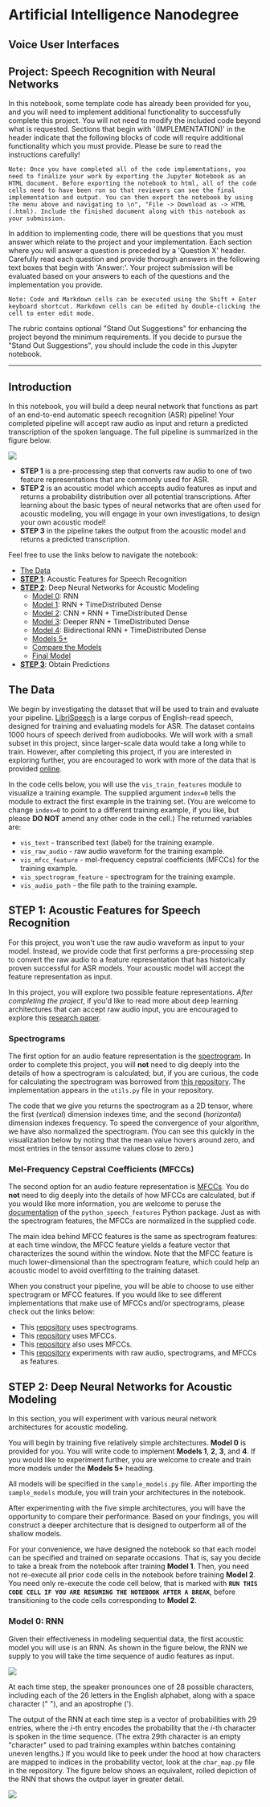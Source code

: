# Artificial Intelligence Nanodegree
## Voice User Interfaces
## Project: Speech Recognition with Neural Networks

In this notebook, some template code has already been provided for you, and you will need to implement additional functionality to successfully complete this project. You will not need to modify the included code beyond what is requested. Sections that begin with '(IMPLEMENTATION)' in the header indicate that the following blocks of code will require additional functionality which you must provide. Please be sure to read the instructions carefully!

    Note: Once you have completed all of the code implementations, you need to finalize your work by exporting the Jupyter Notebook as an HTML document. Before exporting the notebook to html, all of the code cells need to have been run so that reviewers can see the final implementation and output. You can then export the notebook by using the menu above and navigating to \n", "File -> Download as -> HTML (.html). Include the finished document along with this notebook as your submission.

In addition to implementing code, there will be questions that you must answer which relate to the project and your implementation. Each section where you will answer a question is preceded by a 'Question X' header. Carefully read each question and provide thorough answers in the following text boxes that begin with 'Answer:'. Your project submission will be evaluated based on your answers to each of the questions and the implementation you provide.

    Note: Code and Markdown cells can be executed using the Shift + Enter keyboard shortcut. Markdown cells can be edited by double-clicking the cell to enter edit mode.

The rubric contains optional "Stand Out Suggestions" for enhancing the project beyond the minimum requirements. If you decide to pursue the "Stand Out Suggestions", you should include the code in this Jupyter notebook.

---

## Introduction  

In this notebook, you will build a deep neural network that functions as part of an end-to-end automatic speech recognition (ASR) pipeline!  Your completed pipeline will accept raw audio as input and return a predicted transcription of the spoken language.  The full pipeline is summarized in the figure below.

<img src="Images/pipeline.png">

- **STEP 1** is a pre-processing step that converts raw audio to one of two feature representations that are commonly used for ASR. 
- **STEP 2** is an acoustic model which accepts audio features as input and returns a probability distribution over all potential transcriptions.  After learning about the basic types of neural networks that are often used for acoustic modeling, you will engage in your own investigations, to design your own acoustic model!
- **STEP 3** in the pipeline takes the output from the acoustic model and returns a predicted transcription.  

Feel free to use the links below to navigate the notebook:
- [The Data](#thedata)
- [**STEP 1**](#step1): Acoustic Features for Speech Recognition
- [**STEP 2**](#step2): Deep Neural Networks for Acoustic Modeling
    - [Model 0](#model0): RNN
    - [Model 1](#model1): RNN + TimeDistributed Dense
    - [Model 2](#model2): CNN + RNN + TimeDistributed Dense
    - [Model 3](#model3): Deeper RNN + TimeDistributed Dense
    - [Model 4](#model4): Bidirectional RNN + TimeDistributed Dense
    - [Models 5+](#model5)
    - [Compare the Models](#compare)
    - [Final Model](#final)
- [**STEP 3**](#step3): Obtain Predictions

<a id='thedata'></a>
## The Data

We begin by investigating the dataset that will be used to train and evaluate your pipeline.  [LibriSpeech](http://www.danielpovey.com/files/2015_icassp_librispeech.pdf) is a large corpus of English-read speech, designed for training and evaluating models for ASR.  The dataset contains 1000 hours of speech derived from audiobooks.  We will work with a small subset in this project, since larger-scale data would take a long while to train.  However, after completing this project, if you are interested in exploring further, you are encouraged to work with more of the data that is provided [online](http://www.openslr.org/12/).

In the code cells below, you will use the `vis_train_features` module to visualize a training example.  The supplied argument `index=0` tells the module to extract the first example in the training set.  (You are welcome to change `index=0` to point to a different training example, if you like, but please **DO NOT** amend any other code in the cell.)  The returned variables are:
- `vis_text` - transcribed text (label) for the training example.
- `vis_raw_audio` - raw audio waveform for the training example.
- `vis_mfcc_feature` - mel-frequency cepstral coefficients (MFCCs) for the training example.
- `vis_spectrogram_feature` - spectrogram for the training example. 
- `vis_audio_path` - the file path to the training example.

<a id='step1'></a>
## STEP 1: Acoustic Features for Speech Recognition

For this project, you won't use the raw audio waveform as input to your model.  Instead, we provide code that first performs a pre-processing step to convert the raw audio to a feature representation that has historically proven successful for ASR models.  Your acoustic model will accept the feature representation as input.

In this project, you will explore two possible feature representations.  _After completing the project_, if you'd like to read more about deep learning architectures that can accept raw audio input, you are encouraged to explore this [research paper](https://pdfs.semanticscholar.org/a566/cd4a8623d661a4931814d9dffc72ecbf63c4.pdf).

### Spectrograms

The first option for an audio feature representation is the [spectrogram](https://www.youtube.com/watch?v=_FatxGN3vAM).  In order to complete this project, you will **not** need to dig deeply into the details of how a spectrogram is calculated; but, if you are curious, the code for calculating the spectrogram was borrowed from [this repository](https://github.com/baidu-research/ba-dls-deepspeech).  The implementation appears in the `utils.py` file in your repository.

The code that we give you returns the spectrogram as a 2D tensor, where the first (_vertical_) dimension indexes time, and the second (_horizontal_) dimension indexes frequency.  To speed the convergence of your algorithm, we have also normalized the spectrogram.  (You can see this quickly in the visualization below by noting that the mean value hovers around zero, and most entries in the tensor assume values close to zero.)

### Mel-Frequency Cepstral Coefficients (MFCCs)

The second option for an audio feature representation is [MFCCs](https://en.wikipedia.org/wiki/Mel-frequency_cepstrum).  You do **not** need to dig deeply into the details of how MFCCs are calculated, but if you would like more information, you are welcome to peruse the [documentation](https://github.com/jameslyons/python_speech_features) of the `python_speech_features` Python package.  Just as with the spectrogram features, the MFCCs are normalized in the supplied code.

The main idea behind MFCC features is the same as spectrogram features: at each time window, the MFCC feature yields a feature vector that characterizes the sound within the window.  Note that the MFCC feature is much lower-dimensional than the spectrogram feature, which could help an acoustic model to avoid overfitting to the training dataset. 

When you construct your pipeline, you will be able to choose to use either spectrogram or MFCC features.  If you would like to see different implementations that make use of MFCCs and/or spectrograms, please check out the links below:
- This [repository](https://github.com/baidu-research/ba-dls-deepspeech) uses spectrograms.
- This [repository](https://github.com/mozilla/DeepSpeech) uses MFCCs.
- This [repository](https://github.com/buriburisuri/speech-to-text-wavenet) also uses MFCCs.
- This [repository](https://github.com/pannous/tensorflow-speech-recognition/blob/master/speech_data.py) experiments with raw audio, spectrograms, and MFCCs as features.

<a id='step2'></a>
## STEP 2: Deep Neural Networks for Acoustic Modeling

In this section, you will experiment with various neural network architectures for acoustic modeling.  

You will begin by training five relatively simple architectures.  **Model 0** is provided for you.  You will write code to implement **Models 1**, **2**, **3**, and **4**.  If you would like to experiment further, you are welcome to create and train more models under the **Models 5+** heading.  

All models will be specified in the `sample_models.py` file.  After importing the `sample_models` module, you will train your architectures in the notebook.

After experimenting with the five simple architectures, you will have the opportunity to compare their performance.  Based on your findings, you will construct a deeper architecture that is designed to outperform all of the shallow models.

For your convenience, we have designed the notebook so that each model can be specified and trained on separate occasions.  That is, say you decide to take a break from the notebook after training **Model 1**.  Then, you need not re-execute all prior code cells in the notebook before training **Model 2**.  You need only re-execute the code cell below, that is marked with **`RUN THIS CODE CELL IF YOU ARE RESUMING THE NOTEBOOK AFTER A BREAK`**, before transitioning to the code cells corresponding to **Model 2**.

<a id='model0'></a>
### Model 0: RNN

Given their effectiveness in modeling sequential data, the first acoustic model you will use is an RNN.  As shown in the figure below, the RNN we supply to you will take the time sequence of audio features as input.

<img src="Images/simple_rnn.png">

At each time step, the speaker pronounces one of 28 possible characters, including each of the 26 letters in the English alphabet, along with a space character (" "), and an apostrophe (').

The output of the RNN at each time step is a vector of probabilities with 29 entries, where the $i$-th entry encodes the probability that the $i$-th character is spoken in the time sequence.  (The extra 29th character is an empty "character" used to pad training examples within batches containing uneven lengths.)  If you would like to peek under the hood at how characters are mapped to indices in the probability vector, look at the `char_map.py` file in the repository.  The figure below shows an equivalent, rolled depiction of the RNN that shows the output layer in greater detail. 

<img src="Images/simple_rnn_unrolled.png">

  

